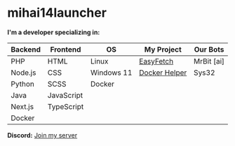 # mihai14launcher

**I'm a developer specializing in:**

| **Backend** | **Frontend** | **OS**        | **My Project** | **Our Bots** |
|-------------|--------------|---------------|----------------|--------------|
| PHP         | HTML         | Linux         | [EasyFetch](https://github.com/mihai14launcher/EasyFetch)      | MrBit [ai]   |
| Node.js     | CSS          | Windows 11    | [Docker Helper](https://docker-helper.vercel.app)               | Sys32        |
| Python      | SCSS         |  Docker             |                |
| Java        | JavaScript   |               |                |
| Next.js | TypeScript   |               |                |
| Docker  |
**Discord:** [Join my server](https://discord.gg/PXTtxEK7g8)

